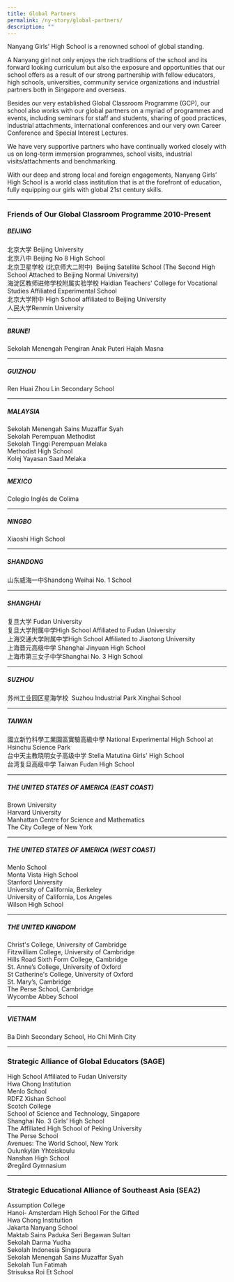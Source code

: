 ```yaml
---
title: Global Partners
permalink: /ny-story/global-partners/
description: ""
---
```

Nanyang Girls’ High School is a renowned school of global standing. 

A Nanyang girl not only enjoys the rich traditions of the school and its forward looking curriculum but also the exposure and opportunities that our school offers as a result of our strong partnership with fellow educators, high schools, universities, community service organizations and industrial partners both in Singapore and overseas.

Besides our very established Global Classroom Programme (GCP), our school also works with our global partners on a myriad of programmes and events, including seminars for staff and students, sharing of good practices, industrial attachments, international conferences and our very own Career Conference and Special Interest Lectures.

We have very supportive partners who have continually worked closely with us on long-term immersion programmes, school visits, industrial visits/attachments and benchmarking.

With our deep and strong local and foreign engagements, Nanyang Girls’ High School is a world class institution that is at the forefront of education, fully equipping our girls with global 21st century skills.

* * *

### Friends of Our Global Classroom Programme 2010-Present


##### BEIJING

  
北京大学 Beijing University  
北京八中 Beijing No 8 High School    
北京卫星学校 (北京师大二附中)  Beijing Satellite School (The Second High School Attached to Beijing Normal University)  
海淀区教师进修学校附属实验学校 Haidian Teachers' College for Vocational Studies Affiliated Experimental School  
北京大学附中 High School affiliated to Beijing University  
人民大学Renmin University

* * *

##### BRUNEI

  
Sekolah Menengah Pengiran Anak Puteri Hajah Masna

* * *

##### GUIZHOU

  
Ren Huai Zhou Lin Secondary School

* * *

##### MALAYSIA

  
Sekolah Menengah Sains Muzaffar Syah   
Sekolah Perempuan Methodist   
Sekolah Tinggi Perempuan Melaka  
Methodist High School  
Kolej Yayasan Saad Melaka

* * *

##### MEXICO

  
Colegio Inglés de Colima

* * *

##### NINGBO

  
Xiaoshi High School 

* * *

##### SHANDONG

  
山东威海一中Shandong Weihai No. 1 School

* * *

##### SHANGHAI

  
复旦大学 Fudan University  
复旦大学附属中学High School Affiliated to Fudan University  
上海交通大学附属中学High School Affiliated to Jiaotong University  
上海晋元高级中学 Shanghai Jinyuan High School  
上海市第三女子中学Shanghai No. 3 High School

* * *

##### SUZHOU

  
苏州工业园区星海学校  Suzhou Industrial Park Xinghai School

* * *

##### TAIWAN

  
國立新竹科學工業園區實驗高級中學 National Experimental High School at Hsinchu Science Park  
台中天主教晓明女子高级中学 Stella Matutina Girls' High School  
台湾复旦高级中学 Taiwan Fudan High School

* * *

##### THE UNITED STATES OF AMERICA (EAST COAST)

  
Brown University  
Harvard University  
Manhattan Centre for Science and Mathematics  
The City College of New York

* * *

##### THE UNITED STATES OF AMERICA (WEST COAST)

  
Menlo School  
Monta Vista High School  
Stanford University  
University of California, Berkeley  
University of California, Los Angeles  
Wilson High School

* * *

##### THE UNITED KINGDOM

  
Christ's College, University of Cambridge  
Fitzwilliam College, University of Cambridge  
Hills Road Sixth Form College, Cambridge  
St. Anne’s College, University of Oxford  
St Catherine's College, University of Oxford  
St. Mary’s, Cambridge  
The Perse School, Cambridge  
Wycombe Abbey School

* * *

##### VIETNAM

  
Ba Dinh Secondary School, Ho Chi Minh City

* * *

### Strategic Alliance of Global Educators (SAGE)


High School Affiliated to Fudan University  
Hwa Chong Institution  
Menlo School  
RDFZ Xishan School  
Scotch College  
School of Science and Technology, Singapore  
Shanghai No. 3 Girls’ High School  
The Affiliated High School of Peking University  
The Perse School  
Avenues: The World School, New York  
Oulunkylän Yhteiskoulu  
Nanshan High School  
Øregård Gymnasium

* * *

### Strategic Educational Alliance of Southeast Asia (SEA2)

Assumption College  
Hanoi- Amsterdam High School For the Gifted  
Hwa Chong Instituition  
Jakarta Nanyang School  
Maktab Sains Paduka Seri Begawan Sultan  
Sekolah Darma Yudha  
Sekolah Indonesia Singapura  
Sekolah Menengah Sains Muzaffar Syah  
Sekolah Tun Fatimah  
Strisuksa Roi Et School